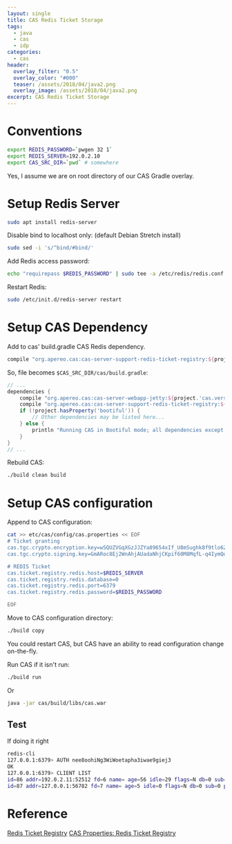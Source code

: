```yaml
---
layout: single
title: CAS Redis Ticket Storage
tags:
  - java
  - cas
  - idp
categories:
  - cas
header:
  overlay_filter: "0.5"
  overlay_color: "#000"
  teaser: /assets/2018/04/java2.png
  overlay_image: /assets/2018/04/java2.png
excerpt: CAS Redis Ticket Storage
---
```


# Conventions

```bash
export REDIS_PASSWORD=`pwgen 32 1`
export REDIS_SERVER=192.0.2.10
export CAS_SRC_DIR=`pwd` # somewhere
```

Yes, I assume we are on root directory of our CAS Gradle overlay.

# Setup Redis Server

```bash
sudo apt install redis-server
```

Disable bind to localhost only: (default Debian Stretch install)

```bash
sudo sed -i 's/^bind/#bind/'
```

Add Redis access password:

```bash
echo "requirepass $REDIS_PASSWORD" | sudo tee -a /etc/redis/redis.conf
```

Restart Redis:

```bash
sudo /etc/init.d/redis-server restart
```

# Setup CAS Dependency
Add to cas' build.gradle CAS Redis dependency.

```gradle
compile "org.apereo.cas:cas-server-support-redis-ticket-registry:${project.'cas.version'}"
```


So, file becomes `$CAS_SRC_DIR/cas/build.gradle`:

```gradle
// ...
dependencies {
    compile "org.apereo.cas:cas-server-webapp-jetty:${project.'cas.version'}@war"
    compile "org.apereo.cas:cas-server-support-redis-ticket-registry:${project.'cas.version'}"
    if (!project.hasProperty('bootiful')) {
        // Other dependencies may be listed here...
    } else {
        println "Running CAS in Bootiful mode; all dependencies except the CAS web application are ignored."
    }
}
// ...
```

Rebuild CAS:

```bash
./build clean build
```

# Setup CAS configuration

Append to CAS configuration:

```bash
cat >> etc/cas/config/cas.properties << EOF
# Ticket granting
cas.tgc.crypto.encryption.key=wSQUZVGqXGzJJZYa89654xIf_U8mSughk8f9tlo6Zts
cas.tgc.crypto.signing.key=GmARoc8Ej2WnAhjAUadaNhjCKpif60M8MqfL-q4IymQo1KyutBulZGi_FB3ZZHieTi27ButDEtBB8wFxfvuGLA

# REDIS Ticket
cas.ticket.registry.redis.host=$REDIS_SERVER
cas.ticket.registry.redis.database=0
cas.ticket.registry.redis.port=6379
cas.ticket.registry.redis.password=$REDIS_PASSWORD

EOF
```

Move to CAS configuration directory:

```bash
./build copy
```

You could restart CAS, but CAS have an ability to read configuration change on-the-fly.

Run CAS if it isn't run:

```bash
./build run
```

Or

```bash
java -jar cas/build/libs/cas.war
```

## Test

If doing it right

```bash
redis-cli
127.0.0.1:6379> AUTH nee8oohiNg3WiWoetapha3iwae9giej3
OK
127.0.0.1:6379> CLIENT LIST
id=86 addr=192.0.2.11:52512 fd=6 name= age=56 idle=29 flags=N db=0 sub=0 psub=0 multi=-1 qbuf=0 qbuf-free=0 obl=0 oll=0 omem=0 events=r cmd=ping
id=87 addr=127.0.0.1:56782 fd=7 name= age=5 idle=0 flags=N db=0 sub=0 psub=0 multi=-1 qbuf=0 qbuf-free=32768 obl=0 oll=0 omem=0 events=r cmd=client

```

# Reference

[Redis Ticket Registry](https://apereo.github.io/cas/5.2.x/installation/Redis-Ticket-Registry.html)
[CAS Properties: Redis Ticket Registry](https://apereo.github.io/cas/5.2.x/installation/Configuration-Properties.html#redis-ticket-registry)
